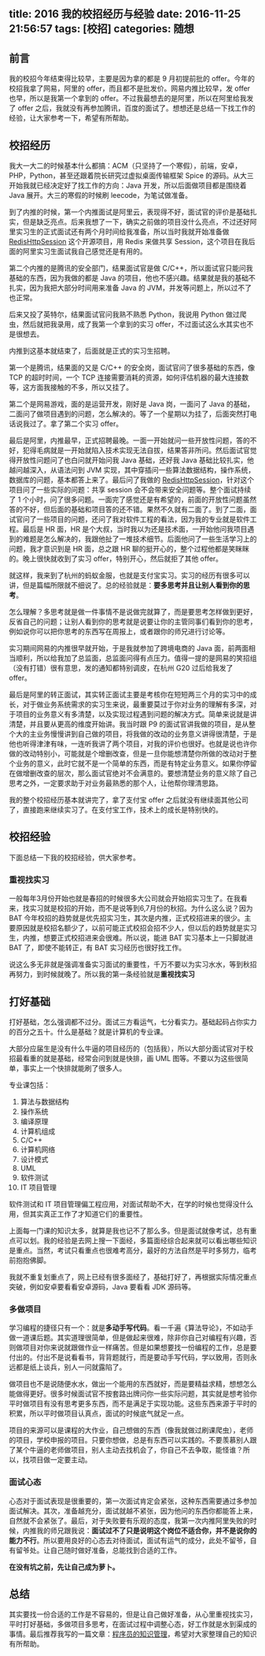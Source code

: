 title: 2016 我的校招经历与经验
date: 2016-11-25 21:56:57
tags: [校招]
categories: 随想
---
## 前言
我的校招今年结束得比较早，主要是因为拿的都是 9 月初提前批的 offer。今年的校招我拿了网易，阿里的 offer，而且都不是批发价。网易内推比较早，发 offer 也早，所以是我第一个拿到的 offer。不过我最想去的是阿里，所以在阿里给我发了 offer 之后，我就没有再参加腾讯，百度的面试了。想想还是总结一下找工作的经验，让大家参考一下，希望有所帮助。

## 校招经历
我大一大二的时候基本什么都搞：ACM（只坚持了一个寒假），前端，安卓，PHP，Python，甚至还跟着院长研究过虚拟桌面传输框架 Spice 的源码。从大三开始我就已经决定好了找工作的方向：Java 开发，所以后面做项目都是围绕着 Java 展开。大三的寒假的时候刷 leecode，为笔试做准备。

到了内推的时候，第一个内推面试是阿里云，表现得不好，面试官的评价是基础扎实，但是缺乏亮点。后来我想了一下，确实之前做的项目没什么亮点，不过还好阿里实习生的正式面试还有两个月时间给我准备，所以当时我就开始准备做 [RedisHttpSession][1] 这个开源项目，用 Redis 来做共享 Session，这个项目在我后面的阿里实习生面试我自己感觉还是有用的。

第二个内推的是腾讯的安全部门，结果面试官是做 C/C++，所以面试官只能问我基础的东西，因为我做的都是 Java 的项目，他也不感兴趣。结果就是我的基础不扎实，因为我把大部分时间用来准备 Java 的 JVM，并发等问题上，所以过不了也正常。

后来又投了英特尔，结果面试官问我熟不熟悉 Python，我说用 Python 做过爬虫，然后就把我录用，成了我第一个拿到的实习 offer，不过面试这么水其实也不是很想去。

内推到这基本就结束了，后面就是正式的实习生招聘。

第一个是腾讯，结果面的又是 C/C++ 的安全岗，面试官问了很多基础的东西，像 TCP 的超时时间，一个 TCP 连接需要消耗的资源，如何评估机器的最大连接数等，这方面我接触的不多，所以又挂了。

第二个是网易游戏，面的是运营开发，刚好是 Java 岗，一面问了 Java 的基础，二面问了做项目遇到的问题，怎么解决的。等了一个星期以为挂了，后面突然打电话说我过了。拿了第二个实习 offer。

最后是阿里，内推最早，正式招聘最晚。一面一开始就问一些开放性问题，答的不好，犯得毛病就是一开始就陷入技术实现无法自拔，结果答非所问。然后面试官觉得开放性问题问了也白问就开始问我 Java 基础，还好我 Java 基础比较扎实，他越问越深入，从语法问到 JVM 实现，其中穿插问一些算法数据结构，操作系统，数据库的问题，基本都答上来了。最后问了我做的 [RedisHttpSession][2]，针对这个项目问了一些实际的问题：共享 session 会不会带来安全问题等。整个面试持续了 1 个小时，问了很多问题。一面完了感觉还是有希望的，前面的开放性问题虽然答的不好，但后面的基础和项目答的还不错。果然不久就有二面了。到了二面，面试官问了一些项目的问题，还问了我对软件工程的看法，因为我的专业就是软件工程。最后是 HR 面，HR 是个大叔，当时我以为还是技术面，一开始他问我项目遇到的难题是怎么解决的，我跟他扯了一堆技术细节。后面他问了一些生活学习上的问题，我才意识到是 HR 面，总之跟 HR 聊的挺开心的，整个过程他都是笑眯眯的。晚上很快就收到了实习 offer，特别开心，然后就拒了其他 offer。

就这样，我来到了杭州的蚂蚁金服，也就是支付宝实习。实习的经历有很多可以讲，但是篇幅所限就不细说了。总的经验就是：**要多思考并且让别人看到你的思考**。

怎么理解？多思考就是做一件事情不是说做完就算了，而是要思考怎样做到更好，反省自己的问题；让别人看到你的思考就是说要让你的主管同事们看到你的思考，例如说你可以把你思考的东西写在周报上，或者跟你的师兄进行讨论等。

实习期间网易的内推很早就开始，于是我就参加了跨境电商的 Java 面，前两面相当顺利，所以给我加了总监面，总监面问得有点压力。值得一提的是网易的笑招组（没有打错）很有意思，发的通知都特别调皮，在杭州 G20 过后给我发了 offer。

最后是阿里的转正面试，其实转正面试主要是考核你在短短两三个月的实习中的成长，对于做业务系统需求的实习生来说，最重要莫过于你对业务的理解有多深，对于项目的业务意义有多清楚，以及实现过程遇到问题的解决方式。简单来说就是讲清楚，并且要从更高的维度开始讲。我当时跟 P9 的面试官讲我做的项目，是从整个大的主业务慢慢讲到自己做的项目，将我做的改动的业务意义讲得很清楚，于是他也听得津津有味，一连听我讲了两个项目，对我的评价也很好。也就是说也许你做的改动特别小，可能就是个增删改查，但是一旦你能想清楚你所做的改动对于整个业务的意义，此时它就不是一个简单的东西，而是有特定业务意义。如果你停留在做增删改查的层次，那么面试官绝对不会满意的。要想清楚业务的意义除了自己思考之外，一定要求助于对业务最熟悉的那个人，让他帮你理清思路。

我的整个校招经历基本就讲完了，拿了支付宝 offer 之后就没有继续面其他公司了，直接跑来继续实习了。在支付宝工作，技术上的成长是特别快的。

## 校招经验
下面总结一下我的校招经验，供大家参考。
### 重视找实习
一般每年3月份开始也就是春招的时候很多大公司就会开始招实习生了。在我看来，找实习就是校招的开始，而不是说等到6,7月份的秋招。为什么这么说？因为 BAT 今年校招的趋势就是优先招实习生，其次是内推，正式校招进来的很少。主要原因就是校招名额少了，以前可能正式校招会招不少人，但以后的趋势就是实习生，内推，想要正式校招进来会很难。所以说，能进 BAT 实习基本上一只脚就进 BAT 了，即使不能转正，有 BAT 实习经历也很好找工作。

说这么多无非就是强调准备实习面试的重要性，千万不要以为实习水水，等到秋招再努力，到时候就晚了。所以我的第一条经验就是**重视找实习**

## 打好基础
打好基础，怎么强调都不过分。面试三方看运气，七分看实力。基础起码占你实力的百分之五十。什么是基础？就是计算机的专业课。

大部分应届生是没有什么牛逼的项目经历的（包括我），所以大部分面试官对于校招最看重的就是基础，经常会问到就是快排，画 UML 图等。不要以为这些很简单，事实上一个快排就能刷了很多人。

专业课包括：

1. 算法与数据结构
2. 操作系统
3. 编译原理
4. 计算机组成
5. C/C++
6. 计算机网络
7. 设计模式
8. UML
9. 软件测试
10. IT 项目管理

软件测试和 IT 项目管理偏工程应用，对面试帮助不大，在学的时候也觉得没什么用，但其实真正工作了才知道它们的重要性。

上面每一门课的知识太多，就算是我也记不了那么多。但是面试就像考试，总有重点可以划。我的经验是去网上搜一下面经，多篇面经综合起来就可以看出哪些知识是重点。当然，考试只看重点也很难考高分，最好的方法自然是平时多努力，临考前抱抱佛脚。

我就不重复划重点了，网上已经有很多面经了，基础打好了，再根据实际情况重点突破，例如安卓要看看安卓源码，Java 要看看 JDK 源码等。

### 多做项目
学习编程的捷径只有一个：就是**多动手写代码**。看一千遍《算法导论》，不如动手做一道课后题。其实道理很简单，但是做起来很难，除非你自己对编程有兴趣，否则做项目对你来说就跟做作业一样痛苦。但是如果想要找一份编程的工作，总是要付出的。付出不是说看看书，背背题就行，而是要动手写代码，学以致用，否则永远都是纸上谈兵，别人一问就露陷了。

做项目也不是说随便水水，做出一个能用的东西就好，而是要精益求精，想想怎么能做得更好。很多时候面试官不按套路出牌问你一些实际问题，其实就是想考验你平时做项目有没有思考更多东西，而不是满足于实现功能。这些东西来源于平时的积累，所以平时做项目认真点，面试的时候底气就足一点。

项目的来源可以是课程的大作业，自己想做的东西（像我就做过刷课爬虫），老师的项目，学校申报的项目。只要你想做，总是有东西可以实践的。不要羡慕别人跟了某个牛逼的老师做项目，别人主动去找机会了，你自己不去争取，能怪谁？所以，找项目做一定要主动。

### 面试心态
心态对于面试表现是很重要的，第一次面试肯定会紧张，这种东西需要通过多参加面试解决。其次，准备越充分，面试就越不紧张，因为他问的东西你都能答上来，自然就不会紧张了。最后，对于失败要有乐观的态度，我第一次内推阿里失败的时候，内推我的师兄跟我说：**面试过不了只是说明这个岗位不适合你，并不是说你的能力不行**。所以要用良好的心态去对待面试，面试有运气的成分，此处不留爷，自有留爷处。让自己随时做好准备，总能找到合适的工作。

**在没有坑之前，先让自己成为萝卜。**
## 总结
其实要找一份合适的工作是不容易的，但是让自己做好准备，从心里重视找实习，平时打好基础，多做项目多思考，在面试过程中调整心态，好工作就是水到渠成的事情。最后推荐我写的一篇文章：[程序员的知识管理][3]，希望对大家整理自己的知识有所帮助。


  [1]: https://github.com/x-hansong/RedisHttpSession
  [2]: https://github.com/x-hansong/RedisHttpSession
  [3]: http://blog.xiaohansong.com/2016/01/16/kownledge-Management/